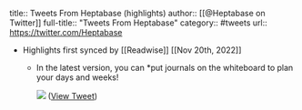 title:: Tweets From Heptabase (highlights)
author:: [[@Heptabase on Twitter]]
full-title:: "Tweets From Heptabase"
category:: #tweets
url:: https://twitter.com/Heptabase

- Highlights first synced by [[Readwise]] [[Nov 20th, 2022]]
	- In the latest version, you can *put journals on the whiteboard to plan your days and weeks! 
	  
	  ![](https://pbs.twimg.com/media/Fh-Ydn6UoAIXSiK.jpg) ([View Tweet](https://twitter.com/Heptabase/status/1594160484738945024))